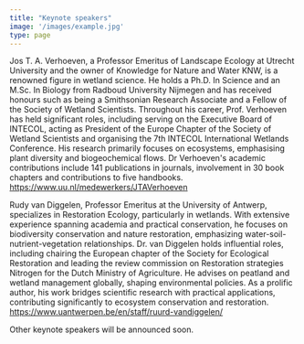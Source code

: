 ```yaml
---
title: "Keynote speakers"
image: '/images/example.jpg'
type: page
---
```

Jos T. A. Verhoeven, a Professor Emeritus of Landscape Ecology at Utrecht University and the owner of Knowledge for Nature and Water KNW, is a renowned figure in wetland science. He holds a Ph.D. In Science and an M.Sc. In Biology from Radboud University Nijmegen and has received honours such as being a Smithsonian Research Associate and a Fellow of the Society of Wetland Scientists. Throughout his career, Prof. Verhoeven has held significant roles, including serving on the Executive Board of INTECOL, acting as President of the Europe Chapter of the Society of Wetland Scientists and organising the 7th INTECOL International Wetlands Conference. His research primarily focuses on ecosystems, emphasising plant diversity and biogeochemical flows. Dr Verhoeven's academic contributions include 141 publications in journals, involvement in 30 book chapters and contributions to five handbooks.\
https://www.uu.nl/medewerkers/JTAVerhoeven

Rudy van Diggelen, Professor Emeritus at the University of Antwerp, specializes in Restoration Ecology, particularly in wetlands. With extensive experience spanning academia and practical conservation, he focuses on biodiversity conservation and nature restoration, emphasizing water-soil-nutrient-vegetation relationships. Dr. van Diggelen holds influential roles, including chairing the European chapter of the Society for Ecological Restoration and leading the review commission on Restoration strategies Nitrogen for the Dutch Ministry of Agriculture. He advises on peatland and wetland management globally, shaping environmental policies. As a prolific author, his work bridges scientific research with practical applications, contributing significantly to ecosystem conservation and restoration.\
https://www.uantwerpen.be/en/staff/ruurd-vandiggelen/

Other keynote speakers will be announced soon. 
